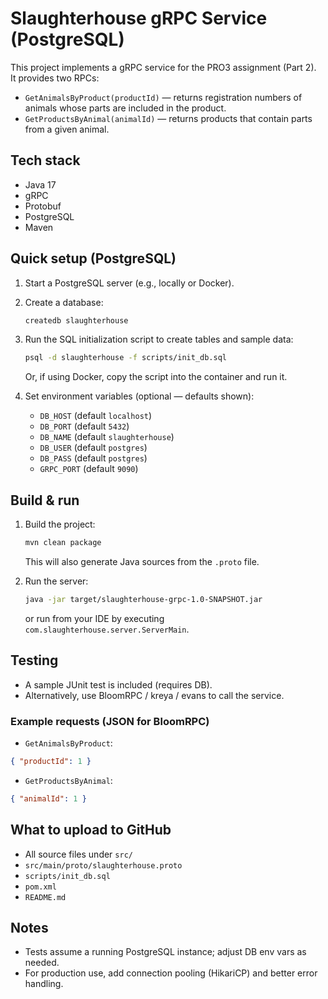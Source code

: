 # Slaughterhouse gRPC Service (PostgreSQL)

This project implements a gRPC service for the PRO3 assignment (Part 2).  
It provides two RPCs:
- `GetAnimalsByProduct(productId)` — returns registration numbers of animals whose parts are included in the product.
- `GetProductsByAnimal(animalId)` — returns products that contain parts from a given animal.

## Tech stack
- Java 17
- gRPC
- Protobuf
- PostgreSQL
- Maven

## Quick setup (PostgreSQL)
1. Start a PostgreSQL server (e.g., locally or Docker).
2. Create a database:
   ```bash
   createdb slaughterhouse
   ```
3. Run the SQL initialization script to create tables and sample data:
   ```bash
   psql -d slaughterhouse -f scripts/init_db.sql
   ```
   Or, if using Docker, copy the script into the container and run it.

4. Set environment variables (optional — defaults shown):
   - `DB_HOST` (default `localhost`)
   - `DB_PORT` (default `5432`)
   - `DB_NAME` (default `slaughterhouse`)
   - `DB_USER` (default `postgres`)
   - `DB_PASS` (default `postgres`)
   - `GRPC_PORT` (default `9090`)

## Build & run
1. Build the project:
   ```bash
   mvn clean package
   ```
   This will also generate Java sources from the `.proto` file.

2. Run the server:
   ```bash
   java -jar target/slaughterhouse-grpc-1.0-SNAPSHOT.jar
   ```
   or run from your IDE by executing `com.slaughterhouse.server.ServerMain`.

## Testing
- A sample JUnit test is included (requires DB).
- Alternatively, use BloomRPC / kreya / evans to call the service.

### Example requests (JSON for BloomRPC)
- `GetAnimalsByProduct`:
```json
{ "productId": 1 }
```

- `GetProductsByAnimal`:
```json
{ "animalId": 1 }
```

## What to upload to GitHub
- All source files under `src/`
- `src/main/proto/slaughterhouse.proto`
- `scripts/init_db.sql`
- `pom.xml`
- `README.md`

## Notes
- Tests assume a running PostgreSQL instance; adjust DB env vars as needed.
- For production use, add connection pooling (HikariCP) and better error handling.

